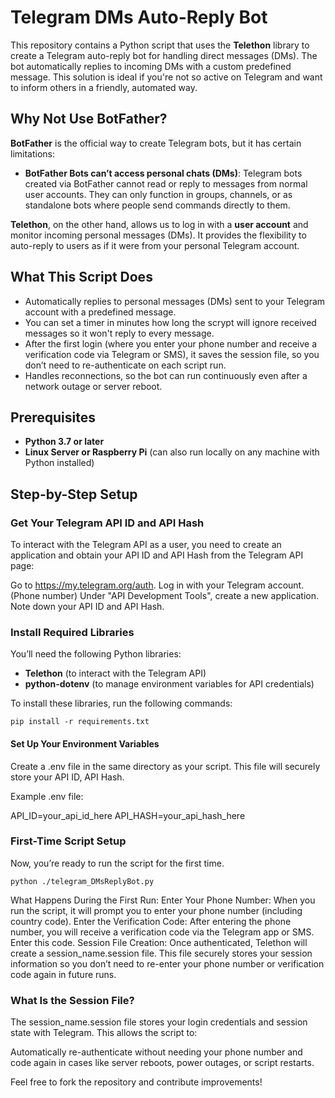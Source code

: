 # Telegram DMs Auto-Reply Bot

This repository contains a Python script that uses the **Telethon** library to create a Telegram auto-reply bot for handling direct messages (DMs). The bot automatically replies to incoming DMs with a custom predefined message. This solution is ideal if you're not so active on Telegram and want to inform others in a friendly, automated way.

## Why Not Use BotFather?

**BotFather** is the official way to create Telegram bots, but it has certain limitations:
- **BotFather Bots can’t access personal chats (DMs)**: Telegram bots created via BotFather cannot read or reply to messages from normal user accounts. They can only function in groups, channels, or as standalone bots where people send commands directly to them.

**Telethon**, on the other hand, allows us to log in with a **user account** and monitor incoming personal messages (DMs). It provides the flexibility to auto-reply to users as if it were from your personal Telegram account.

## What This Script Does

- Automatically replies to personal messages (DMs) sent to your Telegram account with a predefined message.
- You can set a timer in minutes how long the scrypt will ignore received messages so it won't reply to every message. 
- After the first login (where you enter your phone number and receive a verification code via Telegram or SMS), it saves the session file, so you don’t need to re-authenticate on each script run.
- Handles reconnections, so the bot can run continuously even after a network outage or server reboot.

## Prerequisites

- **Python 3.7 or later**
- **Linux Server or Raspberry Pi** (can also run locally on any machine with Python installed)

## Step-by-Step Setup

### Get Your Telegram API ID and API Hash
To interact with the Telegram API as a user, you need to create an application and obtain your API ID and API Hash from the Telegram API page:

Go to https://my.telegram.org/auth.
Log in with your Telegram account. (Phone number)
Under "API Development Tools", create a new application.
Note down your API ID and API Hash.

### Install Required Libraries

You’ll need the following Python libraries:
- **Telethon** (to interact with the Telegram API)
- **python-dotenv** (to manage environment variables for API credentials)

To install these libraries, run the following commands:

```pip install -r requirements.txt```


#### Set Up Your Environment Variables
Create a .env file in the same directory as your script. This file will securely store your API ID, API Hash.

Example .env file:

API_ID=your_api_id_here
API_HASH=your_api_hash_here

### First-Time Script Setup

Now, you’re ready to run the script for the first time.

```python ./telegram_DMsReplyBot.py```

What Happens During the First Run:
Enter Your Phone Number: When you run the script, it will prompt you to enter your phone number (including country code).
Enter the Verification Code: After entering the phone number, you will receive a verification code via the Telegram app or SMS. Enter this code.
Session File Creation: Once authenticated, Telethon will create a session_name.session file. This file securely stores your session information so you don’t need to re-enter your phone number or verification code again in future runs.

### What Is the Session File?
The session_name.session file stores your login credentials and session state with Telegram. This allows the script to:

Automatically re-authenticate without needing your phone number and code again in cases like server reboots, power outages, or script restarts.


Feel free to fork the repository and contribute improvements!